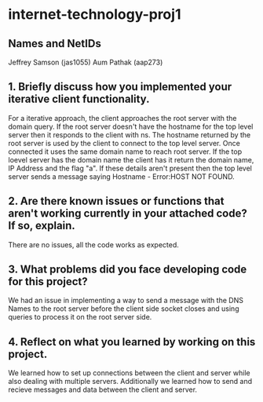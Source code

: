 # internet-technology-proj1
## Names and NetIDs
Jeffrey Samson (jas1055)
Aum Pathak (aap273)

## 1. Briefly discuss how you implemented your iterative client functionality.
For a iterative approach, the client approaches the root server with the domain query. If the root server doesn't have the hostname for the top level server then it responds to the client with ns. The hostname returned by the root server is used by the client to connect to the top level server. Once connected it uses the same domain name to reach root server. If the top loevel server has the domain name the client has it return the domain name, IP Address and the flag "a". If these details aren't present then the top level server sends a message saying Hostname - Error:HOST NOT FOUND.
## 2. Are there known issues or functions that aren't working currently in your attached code? If so, explain.
There are no issues, all the code works as expected.
## 3. What problems did you face developing code for this project?
We had an issue in implementing a way to send a message with the DNS Names to the root server before the client side socket closes and using queries to process it on the root server side. 
## 4. Reflect on what you learned by working on this project. 
We learned how to set up connections between the client and server while also dealing with multiple servers. Additionally we learned how to send and recieve messages and data between the client and server. 
